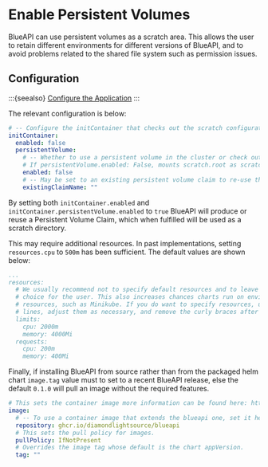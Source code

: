 # Enable Persistent Volumes

BlueAPI can use persistent volumes as a scratch area. This allows the user to retain different environments for different versions of BlueAPI, and to avoid problems related to the shared file system such as permission issues.

## Configuration

:::{seealso}
[Configure the Application](./configure-app.md)
:::

The relevant configuration is below:

```yaml
# -- Configure the initContainer that checks out the scratch configuration repositories
initContainer:
  enabled: false
  persistentVolume:
    # -- Whether to use a persistent volume in the cluster or check out onto the mounted host filesystem
    # If persistentVolume.enabled: False, mounts scratch.root as scratch.root in the container
    enabled: false
    # -- May be set to an existing persistent volume claim to re-use the volume, else a new one is created for each blueapi release
    existingClaimName: ""
```

By setting both `initContainer.enabled` and `initContainer.persistentVolume.enabled` to `true` BlueAPI will produce or reuse a Persistent Volume Claim, which when fulfilled will be used as a scratch directory.


This may require additional resources. In past implementations, setting `resources.cpu` to `500m` has been sufficient. The default values are shown below:
```yaml
...
resources:
  # We usually recommend not to specify default resources and to leave this as a conscious
  # choice for the user. This also increases chances charts run on environments with little
  # resources, such as Minikube. If you do want to specify resources, uncomment the following
  # lines, adjust them as necessary, and remove the curly braces after 'resources:'.
  limits:
    cpu: 2000m
    memory: 4000Mi
  requests:
    cpu: 200m
    memory: 400Mi
```

Finally, if installing BlueAPI from source rather than from the packaged helm chart `image.tag` value must to set to a recent BlueAPI release, else the default `0.1.0` will pull an image without the required features.
```yaml
# This sets the container image more information can be found here: https://kubernetes.io/docs/concepts/containers/images/
image:
  # -- To use a container image that extends the blueapi one, set it here
  repository: ghcr.io/diamondlightsource/blueapi
  # This sets the pull policy for images.
  pullPolicy: IfNotPresent
  # Overrides the image tag whose default is the chart appVersion.
  tag: ""
  ```
